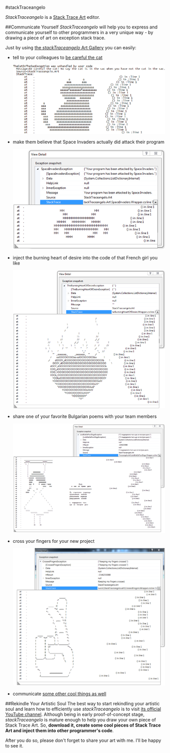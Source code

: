 #stackTraceangelo

*StackTraceangelo* is a [Stack Trace Art](http://www.thehumbleprogrammer.com/stack-trace-art) editor.

##Communicate Yourself
*StackTraceangelo* will help you to express and communicate yourself to other programmers in a very unique way - by drawing a piece of art on exception stack trace.

Just by using [the *stackTraceangelo* Art Gallery](/Source/ArtGallery/ArtGallery.md) you can easily:

* tell to your colleagues to [be careful the cat](http://www.youtube.com/watch?v=tPAJomPCdZs)

    ![The Cat in the Sac](Source/ArtGallery/TheCatInTheSac.png  "The Cat in the Sac")

* make them believe that Space Invaders actually did attack their program

    ![Space Invaders](Source/ArtGallery/SpaceInvaders.png "Space Invaders")

* inject the burning heart of desire into the code of that French girl you like

    ![The Burning Heart of Desire](Source/ArtGallery/TheBurningHeartOfDesire.png "The Burning Heart of Desire")

* share one of your favorite Bulgarian poems with your team members

    ![Лулу и как се прави дъга](Source/ArtGallery/LuluIKakSePraviDaga.png "Лулу и как се прави дъга")

* cross your fingers for your new project

    ![Crossed Fingers](Source/ArtGallery/CrossedFingers.png "Crossed Fingers")

* communicate [some other cool things as well](/Source/ArtGallery/ArtGallery.md)

##Rekindle Your Artistic Soul
The best way to start rekindling your artistic soul and learn how to efficiently use *stackTraceangelo* is to visit [its official YouTube channel](http://www.youtube.com/user/stackTraceangelo). Although being in early proof-of-concept stage, *stackTraceangelo* is mature enough to help you draw your own piece of Stack Trace Art. So, **download it, create some cool pieces of Stack Trace Art and inject them into other programmer's code**.

After you do so, please don't forget to share your art with me. I'll be happy to see it.